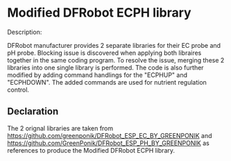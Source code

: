 # Modified DFRobot ECPH library
Description:

DFRobot manufacturer provides 2 separate libraries for their EC probe and pH probe.
Blocking issue is discovered when applying both libraires together in the same coding program.
To resolve the issue, merging these 2 libraries into one single library is performed.
The code is also further modified by adding command handlings for the "ECPHUP" and "ECPHDOWN".
The added commands are used for nutrient regulation control.

## Declaration
The 2 orignal libraries are taken from https://github.com/greenponik/DFRobot_ESP_EC_BY_GREENPONIK and https://github.com/GreenPonik/DFRobot_ESP_PH_BY_GREENPONIK as references to produce the Modified DFRobot ECPH library.
